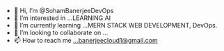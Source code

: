 - 👋 Hi, I’m @SohamBanerjeeDevOps
- 👀 I’m interested in ...LEARNING AI
- 🌱 I’m currently learning ...MERN STACK WEB DEVELOPMENT, DevOps.
- 💞️ I’m looking to collaborate on ...
- 📫 How to reach me ...banerjeecloud1@gmail.com

<!---
SohamBanerjeeDevOps/SohamBanerjeeDevOps is a ✨ special ✨ repository because its `README.md` (this file) appears on your GitHub profile.
You can click the Preview link to take a look at your changes.
--->
